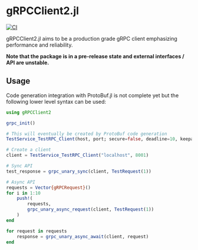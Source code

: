 # gRPCClient2.jl

[![CI](https://github.com/csvance/gRPCClient2.jl/actions/workflows/ci.yml/badge.svg)](https://github.com/csvance/gRPCClient2.jl/actions/workflows/ci.yml)

gRPCClient2.jl aims to be a production grade gRPC client emphasizing performance and reliability.

**Note that the package is in a pre-release state and external interfaces / API are unstable.**

## Usage

Code generation integration with ProtoBuf.jl is not complete yet but the following lower level syntax can be used:

```julia
using gRPCClient2

grpc_init()

# This will eventually be created by ProtoBuf code generation
TestService_TestRPC_Client(host, port; secure=false, deadline=10, keepalive=60) = gRPCClient{TestRequest, TestResponse}(host, port, "/test.TestService/TestRPC"; secure=secure, deadline=deadline, keepalive=keepalive)

# Create a client 
client = TestService_TestRPC_Client("localhost", 8001)

# Sync API
test_response = grpc_unary_sync(client, TestRequest(1))

# Async API
requests = Vector{gRPCRequest}()
for i in 1:10
    push!(
        requests, 
        grpc_unary_async_request(client, TestRequest(1))
    )
end

for request in requests
    response = grpc_unary_async_await(client, request)
end
```